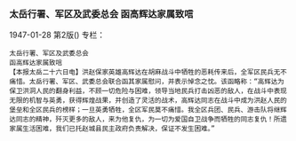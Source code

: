 ### 太岳行署、军区及武委总会  函高辉达家属致唁

1947-01-28
第2版()
专栏：

    太岳行署、军区及武委总会
    函高辉达家属致唁
    【本报太岳二十六日电】洪赵保家英雄高辉达在胡麻战斗中牺牲的恶耗传来后，全军区民兵无不痛惜。太岳行署、军区、武委总会联合函其家属慰问，并表示悼念之忱。该函略称：“高辉达为保卫洪洞人民的翻身利益，不顾一切危险与困难，领导当地民兵打击凶恶的敌人，在战斗中表现无限的机智与英勇，获得辉煌战果，并创造了灵活的战术，高辉达同志在战斗中成为洪赵人民的堡垒和全区民兵的榜样；一旦英勇牺牲，全区军民莫不痛惜。我全区兵团、民兵、游击队将继辉达同志的精神，歼灭更多的敌人，来为他复仇，为一切为爱国自卫战争而牺牲的同志复仇！所遗家属生活困难，我们已托赵城县民主政府负责解决，保证不发生困难。”
